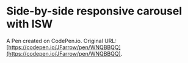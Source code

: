 # Side-by-side responsive carousel with ISW

A Pen created on CodePen.io. Original URL: [https://codepen.io/JFarrow/pen/WNQBBQQ](https://codepen.io/JFarrow/pen/WNQBBQQ).


